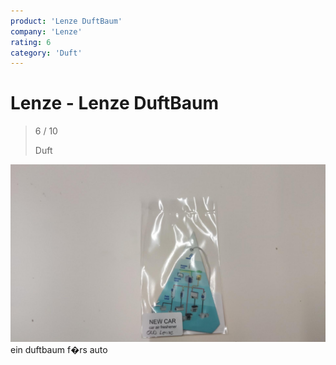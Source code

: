 ```yaml
---
product: 'Lenze DuftBaum'
company: 'Lenze'
rating: 6
category: 'Duft'
---
```


# Lenze - Lenze DuftBaum
>
> 6 / 10
>
> Duft

![Lenze DuftBaum](./assets/lenze-lenze-duftbaum-f82f9dac-0af0-406c-ba29-1058f33346c7.jpg)
ein duftbaum f�rs auto

